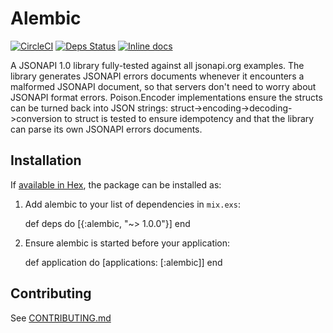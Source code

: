 # Alembic

[![CircleCI](https://circleci.com/gh/C-S-D/alembic.svg?style=svg)](https://circleci.com/gh/C-S-D/alembic)
[![Deps Status](https://beta.hexfaktor.org/badge/all/github/C-S-D/alembic.svg)](https://beta.hexfaktor.org/github/C-S-D/alembic)
[![Inline docs](http://inch-ci.org/github/C-S-D/alembic.svg)](http://inch-ci.org/github/C-S-D/alembic)

A JSONAPI 1.0 library fully-tested against all jsonapi.org examples.  The library generates JSONAPI errors documents whenever it encounters a malformed JSONAPI document, so that servers don't need to worry about JSONAPI format errors.  Poison.Encoder implementations ensure the structs can be turned back into JSON strings: struct->encoding->decoding->conversion to struct is tested to ensure idempotency and that the library can parse its own JSONAPI errors documents.

## Installation

If [available in Hex](https://hex.pm/docs/publish), the package can be installed as:

  1. Add alembic to your list of dependencies in `mix.exs`:

        def deps do
          [{:alembic, "~> 1.0.0"}]
        end

  2. Ensure alembic is started before your application:

        def application do
          [applications: [:alembic]]
        end

## Contributing

See [CONTRIBUTING.md](CONTRIBUTING.md)
